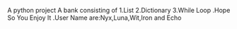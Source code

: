 A python project
A bank consisting of
1.List
2.Dictionary
3.While Loop
.Hope So You Enjoy It
.User Name are:Nyx,Luna,Wit,Iron and Echo
